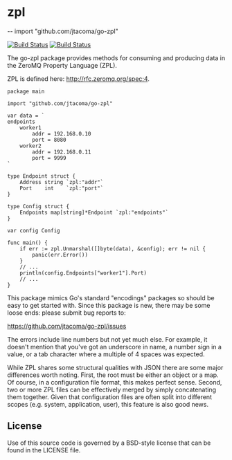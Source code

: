 # zpl
--
    import "github.com/jtacoma/go-zpl"

[![Build Status](https://drone.io/github.com/jtacoma/go-zpl/status.png)](https://drone.io/github.com/jtacoma/go-zpl/latest) [![Build Status](https://travis-ci.org/jtacoma/go-zpl.png)](https://travis-ci.org/jtacoma/go-zpl)

The go-zpl package provides methods for consuming and producing data
in the ZeroMQ Property Language (ZPL).

ZPL is defined here: http://rfc.zeromq.org/spec:4.

    package main

    import "github.com/jtacoma/go-zpl"

    var data = `
    endpoints
        worker1
            addr = 192.168.0.10
            port = 8080
        worker2
            addr = 192.168.0.11
            port = 9999
    `

    type Endpoint struct {
        Address string `zpl:"addr"`
        Port    int    `zpl:"port"`
    }

    type Config struct {
        Endpoints map[string]*Endpoint `zpl:"endpoints"`
    }

    var config Config

    func main() {
        if err := zpl.Unmarshal([]byte(data), &config); err != nil {
            panic(err.Error())
        }
        // ...
        println(config.Endpoints["worker1"].Port)
        // ...
    }

This package mimics Go's standard "encodings" packages so should be
easy to get started with.  Since this package is new, there may be
some loose ends: please submit bug reports to:

https://github.com/jtacoma/go-zpl/issues

The errors include line numbers but not yet much else.  For example,
it doesn't mention that you've got an underscore in name, a number
sign in a value, or a tab character where a multiple of 4 spaces was
expected.

While ZPL shares some structural qualities with JSON there are some
major differences worth noting.  First, the root must be either an
object or a map.  Of course, in a configuration file format, this
makes perfect sense.  Second, two or more ZPL files can be
effectively merged by simply concatenating them together.  Given that
configuration files are often split into different scopes (e.g.
system, application, user), this feature is also good news.

## License

Use of this source code is governed by a BSD-style license that can be found in
the LICENSE file.
